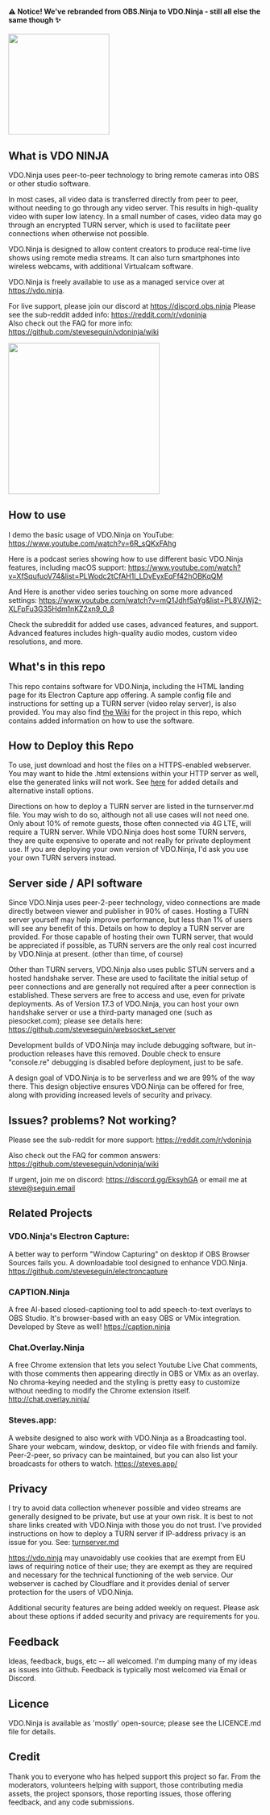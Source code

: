 
#### ⚠ Notice! We've rebranded from OBS.Ninja to VDO.Ninja - still all else the same though  ✨

<img src="https://user-images.githubusercontent.com/2575698/124821455-bbfec580-df3c-11eb-9641-3d036cdd6c41.png" data-canonical-src="https://user-images.githubusercontent.com/2575698/124821455-bbfec580-df3c-11eb-9641-3d036cdd6c41.png" width="200"  />

## What is **VDO NINJA**
VDO.Ninja uses peer-to-peer technology to bring remote cameras into OBS or other studio software. 

In most cases, all video data is transferred directly from peer to peer, without needing to go through any video server. This results in high-quality video with super low latency. In a small number of cases, video data may go through an encrypted TURN server, which is used to facilitate peer connections when otherwise not possible.

VDO.Ninja is designed to allow content creators to produce real-time live shows using remote media streams. It can also turn smartphones into wireless webcams, with additional Virtualcam software.

VDO.Ninja is freely available to use as a managed service over at https://vdo.ninja. 

For live support, please join our discord at https://discord.obs.ninja
Please see the sub-reddit added info: https://reddit.com/r/vdoninja  
Also check out the FAQ for more info: https://github.com/steveseguin/vdoninja/wiki

<img src="https://user-images.githubusercontent.com/2575698/120865595-56de3b80-c55c-11eb-8b98-60c59ae0f904.png" height="300" />

## How to use
I demo the basic usage of VDO.Ninja on YouTube: https://www.youtube.com/watch?v=6R_sQKxFAhg

Here is a podcast series showing how to use different basic VDO.Ninja features, including macOS support: https://www.youtube.com/watch?v=XfSqufuoV74&list=PLWodc2tCfAH1l_LDvEyxEqFf42hOBKqQM

And Here is another video series touching on some more advanced settings: https://www.youtube.com/watch?v=mQ1Jdhf5aYg&list=PL8VJWj2-XLFpFu3G35Hdm1nKZ2xn9_0_8

Check the subreddit for added use cases, advanced features, and support. Advanced features includes high-quality audio modes, custom video resolutions, and more.

## What's in this repo
This repo contains software for VDO.Ninja, including the HTML landing page for its Electron Capture app offering. A sample config file and instructions for setting up a TURN server (video relay server), is also provided. You may also find [the Wiki](https://github.com/steveseguin/vdoninja/wiki) for the project in this repo, which contains added information on how to use the software.

## How to Deploy this Repo
To use, just download and host the files on a HTTPS-enabled webserver. You may want to hide the .html extensions within your HTTP server as well, else the generated links will not work. See [here](https://github.com/steveseguin/vdoninja/blob/master/install.md) for added details and alternative install options.

Directions on how to deploy a TURN server are listed in the turnserver.md file. You may wish to do so, although not all use cases will not need one. Only about 10% of remote guests, those often connected via 4G LTE, will require a TURN server. While VDO.Ninja does host some TURN servers, they are quite expensive to operate and not really for private deployment use. If you are deploying your own version of VDO.Ninja, I'd ask you use your own TURN servers instead. 

## Server side / API software
Since VDO.Ninja uses peer-2-peer technology, video connections are made directly between viewer and publisher in 90% of cases. Hosting a TURN server yourself may help improve performance, but less than 1% of users will see any benefit of this. Details on how to deploy a TURN server are provided. For those capable of hosting their own TURN server, that would be appreciated if possible, as TURN servers are the only real cost incurred by VDO.Ninja at present. (other than time, of course)

Other than TURN servers, VDO.Ninja also uses public STUN servers and a hosted handshake server. These are used to facilitate the initial setup of peer connections and are generally not required after a peer connection is established. These servers are free to access and use, even for private deployments. As of Version 17.3 of VDO.Ninja, you can host your own handshake server or use a third-party managed one (such as piesocket.com); please see details here: https://github.com/steveseguin/websocket_server

Development builds of VDO.Ninja may include debugging software, but in-production releases have this removed. Double check to ensure "console.re" debugging is disabled before deployment, just to be safe.

A design goal of VDO.Ninja is to be serverless and we are 99% of the way there. This design objective ensures VDO.Ninja can be offered for free, along with providing increased levels of security and privacy. 

## Issues? problems? Not working?

Please see the sub-reddit for more support: https://reddit.com/r/vdoninja  

Also check out the FAQ for common answers: https://github.com/steveseguin/vdoninja/wiki

If urgent, join me on discord: https://discord.gg/EksyhGA or email me at steve@seguin.email

## Related Projects
### VDO.Ninja's Electron Capture:
A better way to perform "Window Capturing" on desktop if OBS Browser Sources fails you. A downloadable tool designed to enhance VDO.Ninja.
https://github.com/steveseguin/electroncapture

### CAPTION.Ninja
A free AI-based closed-captioning tool to add speech-to-text overlays to OBS Studio. It's browser-based with an easy OBS or VMix integration. Developed by Steve as well! https://caption.ninja

### Chat.Overlay.Ninja
A free Chrome extension that lets you select Youtube Live Chat comments, with those comments then appearing directly in OBS or VMix as an overlay. No chroma-keying needed and the styling is pretty easy to customize without needing to modify the Chrome extension itself.
http://chat.overlay.ninja/

### Steves.app:
A website designed to also work with VDO.Ninja as a Broadcasting tool. Share your webcam, window, desktop, or video file with friends and family. Peer-2-peer, so privacy can be maintained, but you can also list your broadcasts for others to watch.
https://steves.app/

## Privacy
I try to avoid data collection whenever possible and video streams are generally designed to be private, but use at your own risk. It is best to not share links created with VDO.Ninja with those you do not trust. I've provided instructions on how to deploy a TURN server if IP-address privacy is an issue for you. See: [turnserver.md](turnserver.md) 

https://vdo.ninja may unavoidably use cookies that are exempt from EU laws of requiring notice of their use; they are exempt as they are required and necessary for the technical functioning of the web service. Our webserver is cached by Cloudflare and it provides denial of server protection for the users of VDO.Ninja.

Additional security features are being added weekly on request. Please ask about these options if added security and privacy are requirements for you.

## Feedback
Ideas, feedback, bugs, etc -- all welcomed.  I'm dumping many of my ideas as issues into Github. Feedback is typically most welcomed via Email or Discord.

## Licence 
VDO.Ninja is available as 'mostly' open-source; please see the LICENCE.md file for details.

## Credit
Thank you to everyone who has helped support this project so far. From the moderators, volunteers helping with support, those contributing media assets, the project sponsors, those reporting issues, those offering feedback, and any code submissions. 
